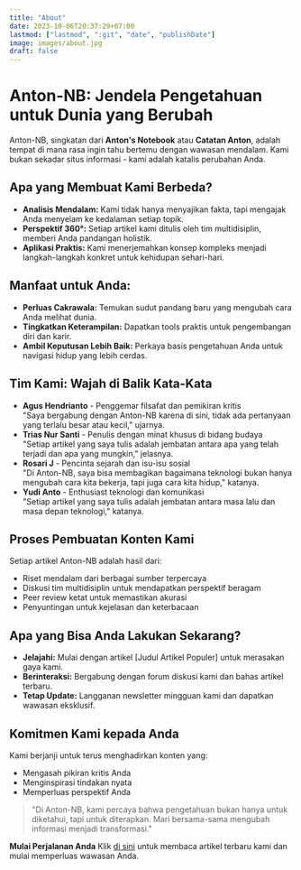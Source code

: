 ```yaml
---
title: "About"
date: 2023-10-06T20:37:29+07:00
lastmod: ["lastmod", ":git", "date", "publishDate"]
image: images/about.jpg
draft: false
---
```


# Anton-NB: Jendela Pengetahuan untuk Dunia yang Berubah

Anton-NB, singkatan dari **Anton's Notebook** atau **Catatan Anton**, adalah tempat di mana rasa ingin tahu bertemu dengan wawasan mendalam. Kami bukan sekadar situs informasi - kami adalah katalis perubahan Anda.

## Apa yang Membuat Kami Berbeda?
- **Analisis Mendalam:** Kami tidak hanya menyajikan fakta, tapi mengajak Anda menyelam ke kedalaman setiap topik.
- **Perspektif 360°:** Setiap artikel kami ditulis oleh tim multidisiplin, memberi Anda pandangan holistik.
- **Aplikasi Praktis:** Kami menerjemahkan konsep kompleks menjadi langkah-langkah konkret untuk kehidupan sehari-hari.

## Manfaat untuk Anda:
- **Perluas Cakrawala:** Temukan sudut pandang baru yang mengubah cara Anda melihat dunia.
- **Tingkatkan Keterampilan:** Dapatkan tools praktis untuk pengembangan diri dan karir.
- **Ambil Keputusan Lebih Baik:** Perkaya basis pengetahuan Anda untuk navigasi hidup yang lebih cerdas.

## Tim Kami: Wajah di Balik Kata-Kata
- **Agus Hendrianto** - Penggemar filsafat dan pemikiran kritis  
  "Saya bergabung dengan Anton-NB karena di sini, tidak ada pertanyaan yang terlalu besar atau kecil," ujarnya.
- **Trias Nur Santi** - Penulis dengan minat khusus di bidang budaya  
  "Setiap artikel yang saya tulis adalah jembatan antara apa yang telah terjadi dan apa yang mungkin," jelasnya.
- **Rosari J** - Pencinta sejarah dan isu-isu sosial  
  "Di Anton-NB, saya bisa membagikan bagaimana teknologi bukan hanya mengubah cara kita bekerja, tapi juga cara kita hidup," katanya.
- **Yudi Anto** - Enthusiast teknologi dan komunikasi  
  "Setiap artikel yang saya tulis adalah jembatan antara masa lalu dan masa depan teknologi," katanya.

## Proses Pembuatan Konten Kami
Setiap artikel Anton-NB adalah hasil dari:
- Riset mendalam dari berbagai sumber terpercaya
- Diskusi tim multidisiplin untuk mendapatkan perspektif beragam
- Peer review ketat untuk memastikan akurasi
- Penyuntingan untuk kejelasan dan keterbacaan

## Apa yang Bisa Anda Lakukan Sekarang?
- **Jelajahi:** Mulai dengan artikel [Judul Artikel Populer] untuk merasakan gaya kami.
- **Berinteraksi:** Bergabung dengan forum diskusi kami dan bahas artikel terbaru.
- **Tetap Update:** Langganan newsletter mingguan kami dan dapatkan wawasan eksklusif.

## Komitmen Kami kepada Anda
Kami berjanji untuk terus menghadirkan konten yang:
- Mengasah pikiran kritis Anda
- Menginspirasi tindakan nyata
- Memperluas perspektif Anda

> "Di Anton-NB, kami percaya bahwa pengetahuan bukan hanya untuk diketahui, tapi untuk diterapkan. Mari bersama-sama mengubah informasi menjadi transformasi."

**Mulai Perjalanan Anda**
Klik [di sini](https://www.anton-nb.com/posts/) untuk membaca artikel terbaru kami dan mulai memperluas wawasan Anda.